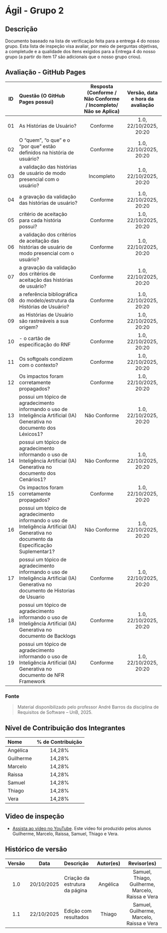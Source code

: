 # Ágil - Grupo 2

## Descrição

Documento baseado na lista de verificação feita para a entrega 4 do nosso grupo. Esta lista de inspeção visa avaliar, por meio de perguntas objetivas, a completude e a qualidade dos itens exigidos para a Entrega 4 do nosso grupo (a partir do item 17 são adicionais que o nosso grupo criou).

## Avaliação - GitHub Pages
| ID  | Questão (O GitHub Pages possui)| Resposta (Conforme / Não Conforme / Incompleto/ Não se Aplica) | Versão, data e hora da avaliação |
| :-: | :--------- | :-------------------------------: | :------------------------------: |
| 01  |As Histórias de Usuário?|Conforme| 1.0, 22/10/2025, 20:20           |
| 02  | O “quem”, “o que” e o “por que” estão definidos na história de usuário?|Conforme| 1.0, 22/10/2025, 20:20           |
| 03  | a validação das histórias de usuário de modo presencial com o usuário?|Incompleto| 1.0, 22/10/2025, 20:20           |
| 04  | a gravação da validação das histórias de usuário?|Conforme| 1.0, 22/10/2025, 20:20           |
| 05  | critério de aceitação para cada história possui?|Conforme| 1.0, 22/10/2025, 20:20           |
| 06  | a validação dos critérios de aceitação das histórias de usuário de modo presencial com o usuário?|Conforme| 1.0, 22/10/2025, 20:20           |
| 07  | a gravação da validação dos critérios de aceitação das histórias de usuário?|    Conforme                       | 1.0, 22/10/2025, 20:20           |
| 08  | a referência bibliográfica do modelo/estrutura da Histórias de Usuário?|Conforme| 1.0, 22/10/2025, 20:20           |
| 09  | as Histórias de Usuário são rastreáveis a sua origem?|Conforme| 1.0, 22/10/2025, 20:20           |
| 10  | - o cartão de especificação do RNF|Conforme| 1.0, 22/10/2025, 20:20           |
| 11  | Os softgoals condizem com o contexto?| Conforme| 1.0, 22/10/2025, 20:20           |
| 12  | Os impactos foram corretamente propagados?|Conforme | 1.0, 22/10/2025, 20:20           |
|  13 | possui um tópico de agradecimento informando o uso de Inteligência Artificial (IA) Generativa no documento dos Léxicos1?|Não Conforme| 1.0, 22/10/2025, 20:20           |
| 14  | possui um tópico de agradecimento informando o uso de Inteligência Artificial (IA) Generativa no documento dos Cenários1?|Não Conforme| 1.0, 22/10/2025, 20:20           |
| 15  | Os impactos foram corretamente propagados?|Conforme| 1.0, 22/10/2025, 20:20           |
| 16  | possui um tópico de agradecimento informando o uso de Inteligência Artificial (IA) Generativa no documento da Especificação Suplementar1?|Não Conforme| 1.0, 22/10/2025, 20:20|
| 17  | possui um tópico de agradecimento informando o uso de Inteligência Artificial (IA) Generativa no documento de Historias de Usuario|Conforme| 1.0, 22/10/2025, 20:20|
| 18  | possui um tópico de agradecimento informando o uso de Inteligência Artificial (IA) Generativa no documento de Backlogs|Conforme| 1.0, 22/10/2025, 20:20|
| 19  | possui um tópico de agradecimento informando o uso de Inteligência Artificial (IA) Generativa no documento de NFR Framework|Conforme| 1.0, 22/10/2025, 20:20|



### Fonte

> Material disponibilizado pelo professor André Barros da disciplina de Requisitos de Software – UnB, 2025.

## Nível de Contribuição dos Integrantes

| Nome | % de Contribuição |
| :--- | :---------------: |
|   Angélica    |    14,28%   |
|   Guilherme    |  14,28%    |
|   Marcelo    |     14,28% |
|   Raissa    |     14,28% |
|   Samuel    |     14,28% |
|   Thiago    |      14,28%|
|   Vera    |     14,28% |

## Video de inspeção 
- [Assista ao vídeo no YouTube](https://youtu.be/uyqMdvJVlC4?t=7). Este video foi produzido pelos alunos Guilherme, Marcelo, Raissa, Samuel, Thiago e Vera.


## Histórico de versão

| Versão |    Data    | Descrição                      | Autor(es) |                    Revisor(es)                     |
| :----: | :--------: | :----------------------------- | :-------: | :------------------------------------------------: |
|  1.0   | 20/10/2025 | Criação da estrutura da página |  Angélica   | Samuel, Thiago, Guilherme, Marcelo, Raissa e Vera |
|  1.1   | 22/10/2025 | Edição com resultados |  Thiago   | Samuel, Guilherme, Marcelo, Raissa e Vera |
